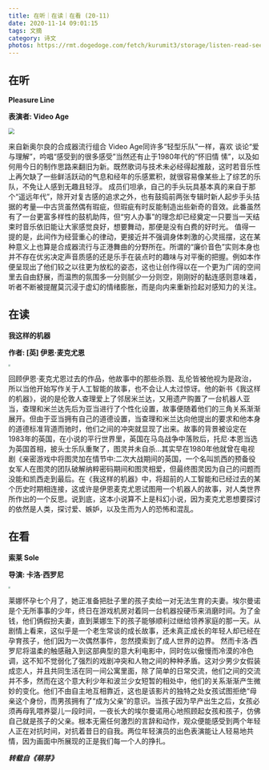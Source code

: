 ```yaml
---
title: 在听｜在读｜在看 (20-11)
date: 2020-11-14 09:01:15
tags: 文摘
category: 诗文
photos: https://rmt.dogedoge.com/fetch/kurumit3/storage/listen-read-see.jpeg?fmt=webp
---
```


## 在听

**Pleasure Line**

**表演者: Video Age**

<img src="https://rmt.dogedoge.com/fetch/kurumit3/storage/pleasureline.jpg?fmt=webp" style="zoom:75%;" />

来自新奥尔良的合成器流行组合 Video Age同许多“轻型乐队”一样，喜欢
谈论“爱与理解”，吟唱“感受到的很多感受”当然还有止于1980年代的“怀旧情
愫”，以及如何用今日的制作思路来翻旧为新。既然歌词与技术未必经得起推敲，这时若音乐性上再欠缺了一些鲜活跃动的气息和经年的乐感累积，就很容易像某些上了综艺的乐队，不免让人感到无趣且轻浮。
成员们坦承，自己的手头玩具基本真的来自于那个“遥远年代”，除开对复古感的追求之外，也有鼓捣前两张专辑时新人起步手头拮据的考量—中古货虽然偶有瑕疵，但瑕疵有时反能制造出些新奇的音效。此番虽然有了一台更富多样性的鼓机助阵，但“穷人办事”的理念却已经奠定一只要当一天结束时音乐依旧能让大家感觉良好，想要舞动，那便是没有白费的好时光。
值得一提的是，此间作为经营重心的律动，更接近并不强调身体刺激的心灵摇摆，这在某种意义上也算是合成器流行与正港舞曲的分野所在。所谓的“廉价音色”实则本身也并不存在优劣决定声音质感的还是乐手在装点时的趣味与对平衡的把握。例如本作便呈现出了他们较之以往更为放松的姿态，这也让创作得以在一个更为广阔的空间里去自由舒展，而温煦的氛围多一分则腻少一分则空，刚刚好的黏连感则意味着，听者不断被提醒莫沉浸于虚幻的情绪膨胀，而是向内来重新捡起对感知力的关注。

## 在读

**我这样的机器**

**作者:  [英\] 伊恩·麦克尤恩**

<img src="https://rmt.dogedoge.com/fetch/kurumit3/storage/machine.jpg?fmt=webp" style="zoom:25%;" />

回顾伊恩·麦克尤恩过去的作品，他故事中的那些杀戮、乱伦皆被他视为是政治，所以当他开始写作关于人工智能的故事，也不会让人太过惊讶。他的新书《我这样的机器》，说的是伦敦人查理爱上了邻居米兰达，又用遗产购置了一台机器人亚当，查理和米兰达先后为亚当进行了个性化设置，故事便随着他们的三角关系渐渐展开。但由于亚当拥有自己的道德设置，当查理和米兰达向他提出的要求和他本身的道德标准背道而驰时，他们之间的冲突就显现了出来。故事的背景被设定在1983年的英国，在小说的平行世界里，英国在马岛战争中落败后，托尼·本恩当选为英国首相，披头士乐队重聚了，图灵并未自杀…其实早在1980年他就曾在电视剧《亲密游戏中将图灵加在情节中:二次大战期间的英国，一个名叫凯西的预备役女军人在图灵的团队破解纳粹密码期间和图灵相爱，但最终图灵因为自己的问题而没能和凯西走到最后。在《我这样的机器》中，将超前的人工智能和已经过去的某个历史时期相连接，这或许是伊恩麦克尤恩试图用一个机器人的故事，对人类世界所作出的一个反思。说到底，这本小说算不上是科幻小说，因为麦克尤恩想要探讨的依然是人类，探讨爱、嫉妒，以及生而为人的恐怖和混乱。

## 在看

**索莱 Sole** 

**导演: 卡洛·西罗尼**

<img src="https://rmt.dogedoge.com/fetch/kurumit3/storage/sole.jpg?fmt=webp" style="zoom:25%;" />

莱娜怀孕七个月了，她正准备把肚子里的孩子卖给一对无法生育的夫妻。埃尔曼诺是个无所事事的少年，终日在游戏机房对着同一台机器投硬币来消磨时间。为了金钱，他们俩假扮夫妻，直到莱娜生下的孩子能够顺利过继给领养家庭的那一天。从剧情上看来，这似乎是一个老生常谈的成长故事，还未真正成长的年轻人却已经在孕育孩子，他们因为一次偶然事件，忽然摸索到了成人世界的边界。
然而卡洛·西罗尼将温柔的触感融入到这部典型的意大利电影中，同时佐以傲慢而冷漠的冷色调，这不知不觉弱化了强烈的戏剧冲突和人物之间的种种矛盾。这对少男少女假装成恋人，并且共同生活在同一间公寓里面，除了简单的日常交流，他们之间的交流并不多，然而在这个意大利少年和波兰少女短暂的相处中，他们的关系渐渐产生微妙的变化。他们不由自主地互相靠近，这也是该影片的独特之处女孩试图拒绝“母亲这个身份，而男孩拥有了“成为父亲”的意识。当孩子因为早产出生之后，女孩必须再母乳喂养婴儿一段时间，一夜长大的埃尔曼诺用心地照顾起女孩和孩子，仿佛自己就是孩子的父亲。根本无需任何激烈的言辞和动作，观众便能感受到两个年轻人正在对抗时间，对抗着昔日的自我。两位年轻演员的出色表演能让人轻易地共情，因为画面中所展现的正是我们每一个人的挣扎。

***转载自《萌芽》***

